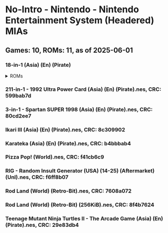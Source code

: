 # No-Intro - Nintendo - Nintendo Entertainment System (Headered) MIAs
## Games: 10, ROMs: 11, as of 2025-06-01

### 18-in-1 (Asia) (En) (Pirate)
<details>
<summary>ROMs</summary>

- 18-in-1 (Asia) (En) (Pirate).nes, CRC: be71f814
- 18-in-1 (Asia) (En) (Pirate).nes, CRC: e438a7d3
</details>

### 211-in-1 - 1992 Ultra Power Card (Asia) (En) (Pirate).nes, CRC: 599bab7d
### 3-in-1 - Spartan SUPER 1998 (Asia) (En) (Pirate).nes, CRC: 80cd2ee7
### Ikari III (Asia) (En) (Pirate).nes, CRC: 8c309902
### Karateka (Asia) (En) (Pirate).nes, CRC: b4bbbab4
### Pizza Pop! (World).nes, CRC: f41cb6c9
### RIG - Random Insult Generator (USA) (14-25) (Aftermarket) (Unl).nes, CRC: f6ff8b07
### Rod Land (World) (Retro-Bit).nes, CRC: 7608a072
### Rod Land (World) (Retro-Bit) (256KiB).nes, CRC: 8f4b7624
### Teenage Mutant Ninja Turtles II - The Arcade Game (Asia) (En) (Pirate).nes, CRC: 29e83db4
